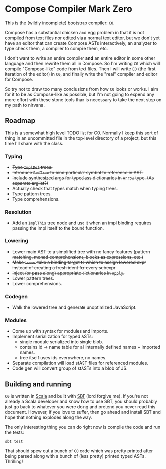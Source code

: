 # Compose Compiler Mark Zero

This is the (wildly incomplete) bootstrap compiler: `C0`.

Compose has a substantial chicken and egg problem in that it is not compiled from text files nor
edited via a normal text editor, but we don't yet have an editor that can create Compose ASTs
interactively, an analyzer to type check them, a compiler to compile them, etc.

I don't want to write an entire compiler **and** an entire editor in some other language and then
rewrite them all in Compose. So I'm writing `C0` which will compile "Compose-like" code from text
files. Then I will write `E0` (the first iteration of the editor) in `C0`, and finally write the
"real" compiler and editor for Compose.

So try not to draw too many conclusions from how `C0` looks or works. I aim for it to be as
Compose-like as possible, but I'm not going to expend any more effort with these stone tools than
is necessary to take the next step on my path to nirvana.

## Roadmap

This is a somewhat high level TODO list for C0. Normally I keep this sort of thing in an
uncommitted file in the top-level directory of a project, but this time I'll share with the class.

### Typing

- ~~Type `ImplDef` trees.~~
- ~~Introduce `RefTree` to bind particular symbol to reference in AST.~~
- ~~Include synthesized args for typeclass dictionaries in `Arrow` type. (As separate arglist?)~~
- Actually check that types match when typing trees.
- Type pattern trees.
- Type comprehensions.

### Resolution

- Add an `ImplThis` tree node and use it when an impl binding requires passing the impl itself to
  the bound function.

### Lowering

- ~~Lower main AST to a simplified tree with no fancy features (pattern matching, monad
  comprehensions, blocks as expressions, etc.)~~
- ~~Make `lower` take a binding target to which to assign lowered expr instead of creating a
  fresh ident for every subexpr~~
- ~~Inject (or pass along) appropriate dictionaries in `Apply`.~~
- Lower pattern trees.
- Lower comprehensions.

### Codegen

- Walk the lowered tree and generate unoptimized JavaScript.

### Modules

- Come up with syntax for modules and imports.
- Implement serialization for typed ASTs:
  - single module serialized into single blob.
  - contains id -> name table for all internally defined names + imported names.
  - tree itself uses ids everywhere, no names.
- Separate compilation will load stAST files for referenced modules.
- Code gen will convert group of stASTs into a blob of JS.

## Building and running

`C0` is written in [Scala] and built with [SBT] (lord forgive me). If you're not already a Scala
developer and know how to use SBT, you should probably just go back to whatever you were doing and
pretend you never read this document. However, if you love to suffer, then go ahead and install SBT
and hope that nothing explodes along the way.

The only interesting thing you can do right now is compile the code and run the tests:

```
sbt test
```

That should spew out a bunch of `C0` code which was pretty printed after being parsed along with a
bunch of (less pretty) printed typed ASTs. Thrilling!

[Scala]: http://www.scala-lang.org/
[SBT]: https://www.scala-sbt.org/
